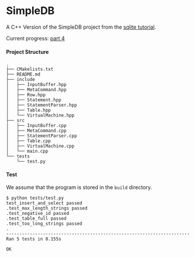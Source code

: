 # SimpleDB

A C++ Version of the SimpleDB project from the [sqlite tutorial](https://cstack.github.io/db_tutorial/).

Current progress: [part 4](https://cstack.github.io/db_tutorial/part_4.html)

#### Project Structure

```
.
├── CMakelists.txt
├── README.md
├── include
│   ├── InputBuffer.hpp
│   ├── MetaCommand.hpp
│   ├── Row.hpp
│   ├── Statement.hpp
│   ├── StatementParser.hpp
│   ├── Table.hpp
│   └── VirtualMachine.hpp
├── src
│   ├── InputBuffer.cpp
│   ├── MetaCommand.cpp
│   ├── StatementParser.cpp
│   ├── Table.cpp
│   ├── VirtualMachine.cpp
│   └── main.cpp
└── tests
    └── test.py
```


#### Test

We assume that the program is stored in the `build` directory.

```
$ python tests/test.py
test_insert_and_select passed
.test_max_length_strings passed
.test_negative_id passed
.test_table_full passed
.test_too_long_strings passed
.
----------------------------------------------------------------------
Ran 5 tests in 0.155s

OK
```
